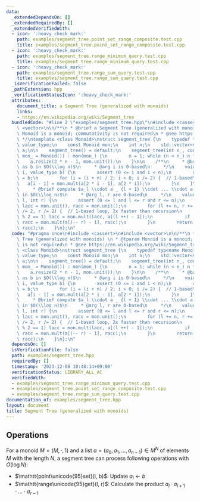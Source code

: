 ```yaml
---
data:
  _extendedDependsOn: []
  _extendedRequiredBy: []
  _extendedVerifiedWith:
  - icon: ':heavy_check_mark:'
    path: examples/segment_tree.point_set_range_composite.test.cpp
    title: examples/segment_tree.point_set_range_composite.test.cpp
  - icon: ':heavy_check_mark:'
    path: examples/segment_tree.range_minimum_query.test.cpp
    title: examples/segment_tree.range_minimum_query.test.cpp
  - icon: ':heavy_check_mark:'
    path: examples/segment_tree.range_sum_query.test.cpp
    title: examples/segment_tree.range_sum_query.test.cpp
  _isVerificationFailed: false
  _pathExtension: hpp
  _verificationStatusIcon: ':heavy_check_mark:'
  attributes:
    document_title: a Segment Tree (generalized with monoids)
    links:
    - https://en.wikipedia.org/wiki/Segment_tree
  bundledCode: "#line 2 \"examples/segment_tree.hpp\"\n#include <cassert>\n#include\
    \ <vector>\n\n/**\n * @brief a Segment Tree (generalized with monoids) \n * @tparam\
    \ Monoid is a monoid; commutativity is not required\n * @see https://en.wikipedia.org/wiki/Segment_tree\n\
    \ */\ntemplate <class Monoid>\nstruct segment_tree {\n    typedef typename Monoid::value_type\
    \ value_type;\n    const Monoid mon;\n    int n;\n    std::vector<value_type>\
    \ a;\n\n    segment_tree() = default;\n    segment_tree(int n_, const Monoid &\
    \ mon_ = Monoid()) : mon(mon_) {\n        n = 1; while (n < n_) n *= 2;\n    \
    \    a.resize(2 * n - 1, mon.unit());\n    }\n\n    /**\n     * @brief set $a_i$\
    \ as b in $O(\\log n)$\n     * @arg i is 0-based\n     */\n    void point_set(int\
    \ i, value_type b) {\n        assert (0 <= i and i < n);\n        a[i + n - 1]\
    \ = b;\n        for (i = (i + n) / 2; i > 0; i /= 2) {  // 1-based\n         \
    \   a[i - 1] = mon.mult(a[2 * i - 1], a[2 * i]);\n        }\n    }\n\n    /**\n\
    \     * @brief compute $a_l \\cdot a _ {l + 1} \\cdot ... \\cdot a _ {r - 1}$\
    \ in $O(\\log n)$\n     * @arg l, r are 0-based\n     */\n    value_type range_concat(int\
    \ l, int r) {\n        assert (0 <= l and l <= r and r <= n);\n        value_type\
    \ lacc = mon.unit(), racc = mon.unit();\n        for (l += n, r += n; l < r; l\
    \ /= 2, r /= 2) {  // 1-based loop, 2x faster than recursion\n            if (l\
    \ % 2 == 1) lacc = mon.mult(lacc, a[(l ++) - 1]);\n            if (r % 2 == 1)\
    \ racc = mon.mult(a[(-- r) - 1], racc);\n        }\n        return mon.mult(lacc,\
    \ racc);\n    }\n};\n"
  code: "#pragma once\n#include <cassert>\n#include <vector>\n\n/**\n * @brief a Segment\
    \ Tree (generalized with monoids) \n * @tparam Monoid is a monoid; commutativity\
    \ is not required\n * @see https://en.wikipedia.org/wiki/Segment_tree\n */\ntemplate\
    \ <class Monoid>\nstruct segment_tree {\n    typedef typename Monoid::value_type\
    \ value_type;\n    const Monoid mon;\n    int n;\n    std::vector<value_type>\
    \ a;\n\n    segment_tree() = default;\n    segment_tree(int n_, const Monoid &\
    \ mon_ = Monoid()) : mon(mon_) {\n        n = 1; while (n < n_) n *= 2;\n    \
    \    a.resize(2 * n - 1, mon.unit());\n    }\n\n    /**\n     * @brief set $a_i$\
    \ as b in $O(\\log n)$\n     * @arg i is 0-based\n     */\n    void point_set(int\
    \ i, value_type b) {\n        assert (0 <= i and i < n);\n        a[i + n - 1]\
    \ = b;\n        for (i = (i + n) / 2; i > 0; i /= 2) {  // 1-based\n         \
    \   a[i - 1] = mon.mult(a[2 * i - 1], a[2 * i]);\n        }\n    }\n\n    /**\n\
    \     * @brief compute $a_l \\cdot a _ {l + 1} \\cdot ... \\cdot a _ {r - 1}$\
    \ in $O(\\log n)$\n     * @arg l, r are 0-based\n     */\n    value_type range_concat(int\
    \ l, int r) {\n        assert (0 <= l and l <= r and r <= n);\n        value_type\
    \ lacc = mon.unit(), racc = mon.unit();\n        for (l += n, r += n; l < r; l\
    \ /= 2, r /= 2) {  // 1-based loop, 2x faster than recursion\n            if (l\
    \ % 2 == 1) lacc = mon.mult(lacc, a[(l ++) - 1]);\n            if (r % 2 == 1)\
    \ racc = mon.mult(a[(-- r) - 1], racc);\n        }\n        return mon.mult(lacc,\
    \ racc);\n    }\n};\n"
  dependsOn: []
  isVerificationFile: false
  path: examples/segment_tree.hpp
  requiredBy: []
  timestamp: '2023-12-08 10:48:14+09:00'
  verificationStatus: LIBRARY_ALL_AC
  verifiedWith:
  - examples/segment_tree.range_minimum_query.test.cpp
  - examples/segment_tree.point_set_range_composite.test.cpp
  - examples/segment_tree.range_sum_query.test.cpp
documentation_of: examples/segment_tree.hpp
layout: document
title: Segment Tree (generalized with monoids)
---
```


## Operations

For a monoid $M = (M, \cdot, 1)$ and a list $a = (a_0, a_1, \dots, a _ {n - 1}) \in M^N$ of elements $M$ with the length $N$, a segment tree can process following operations with $O(\log N)$:

-   $\mathtt{point\unicode{95}set}(i, b)$: Update $a_i \gets b$
-   $\mathtt{range\unicode{95}get}(l, r)$: Calculate the product $a_l \cdot a _ {l + 1} \cdot \dots \cdot a _ {r - 1}$
